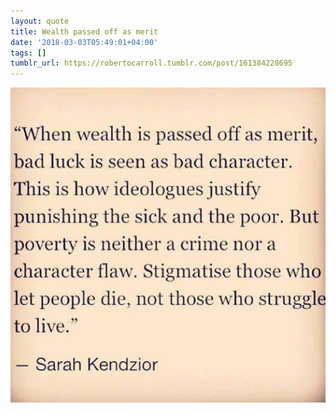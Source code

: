 ```yaml
---
layout: quote
title: Wealth passed off as merit
date: '2018-03-03T05:49:01+04:00'
tags: []
tumblr_url: https://robertocarroll.tumblr.com/post/161384228695
---
```

<img src="/images/quotes/tumblr_oqytxpZbWm1u0ytjpo1_540.jpg"/><br/>
